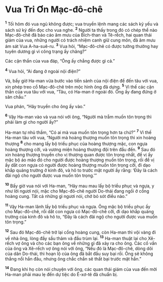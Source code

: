 # Vua Tri Ơn Mạc-đô-chê
<sup><b>1</b></sup> Tối hôm đó vua ngủ không được; vua truyền lệnh mang các sách kỷ yếu và sách sử ký đến đọc cho vua nghe. <sup><b>2</b></sup> Người ta thấy trong đó có chép thể nào Mạc-đô-chê đã báo cáo âm mưu của Bích-than và Tê-rếch, hai quan thái giám của vua, những người có trách nhiệm canh giữ cung môn, đã âm mưu ám sát Vua A-ha-suê-ru. <sup><b>3</b></sup> Vua hỏi, “Mạc-đô-chê có được tưởng thưởng hay tuyên dương gì vì công trạng ấy chăng?”

Các cận thần của vua đáp, “Ông ấy chẳng được gì cả.”

<sup><b>4</b></sup> Vua hỏi, “Ai đang ở ngoài nội điện?”

Vả, bấy giờ Ha-man vừa bước vào tiền sảnh của nội điện để đến tâu với vua, xin phép treo cổ Mạc-đô-chê trên mộc hình ông đã dựng. <sup><b>5</b></sup> Vì thế các cận thần của vua tâu với vua, “Tâu, có Ha-man ở ngoài đó. Ông ấy đang đứng ở sân chầu.”

Vua phán, “Hãy truyền cho ông ấy vào.”

<sup><b>6</b></sup> Vậy Ha-man vào và vua nói với ông, “Người mà trẫm muốn tôn trọng thì phải làm gì cho người ấy?”

Ha-man tự nhủ thầm, “Có ai mà vua muốn tôn trọng hơn ta chứ?” <sup><b>7</b></sup> Vì thế Ha-man tâu với vua, “Người mà hoàng thượng muốn tôn trọng thì xin hoàng thượng <sup><b>8</b></sup> cho mang lấy bộ triều phục của hoàng thượng mặc, con ngựa hoàng thượng cỡi, và vương miện hoàng thượng đội trên đầu đến. <sup><b>9</b></sup> Sau đó xin hoàng thượng truyền cho vị thượng quan được tôn trọng nhất, để vị ấy mặc bộ áo mão đó cho người được hoàng thượng muốn tôn trọng, rồi để vị ấy dắt con ngựa có người được hoàng thượng muốn tôn trọng cỡi, đi dạo khắp quảng trường ở kinh đô, và hô to trước mặt người ấy rằng: ‘Ðây là cách đãi ngộ cho người được vua muốn tôn trọng.’”

<sup><b>10</b></sup> Bấy giờ vua nói với Ha-man, “Hãy mau mau lấy bộ triều phục và ngựa, y như lời ngươi nói, mặc cho Mạc-đô-chê người Do-thái đang ngồi ở cổng hoàng cung. Tất cả những gì ngươi nói, chớ bỏ sót điều nào.”

<sup><b>11</b></sup> Vậy Ha-man lãnh lấy bộ triều phục và ngựa. Ông mặc bộ triều phục ấy cho Mạc-đô-chê, rồi dắt con ngựa có Mạc-đô-chê cỡi, đi dạo khắp quảng trường của kinh đô và hô to, “Ðây là cách đãi ngộ cho người được vua muốn tôn trọng.”

<sup><b>12</b></sup> Sau đó Mạc-đô-chê trở lại cổng hoàng cung, còn Ha-man thì vội vàng đi về nhà ông, lòng đầy sầu thảm và đầu trùm lại. <sup><b>13</b></sup> Ha-man thuật lại cho Xê-rếch vợ ông và cho các bạn ông về những gì đã xảy ra cho ông. Các cố vấn của ông và Xê-rếch vợ ông nói với ông, “Nếu đó là Mạc-đô-chê, dòng dõi của dân Do-thái, thì hoạn lộ của ông đã bắt đầu suy bại rồi. Ông sẽ không thắng nổi hắn đâu, nhưng ông chắc chắn sẽ thất bại trước mặt hắn.”

<sup><b>14</b></sup> Ðang khi họ còn nói chuyện với ông, các quan thái giám của vua đến mời Ha-man phải mau lẹ đến dự tiệc do Ê-xơ-tê đã chuẩn bị.